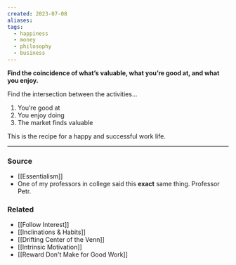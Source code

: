 ```yaml
---
created: 2023-07-08
aliases: 
tags:
  - happiness
  - money
  - philosophy
  - business
---
```

**Find the coincidence of what’s valuable, what you’re good at, and what you enjoy.**

Find the intersection between the activities...

1. You’re good at
2. You enjoy doing
3. The market finds valuable

This is the recipe for a happy and successful work life. 

---

### Source
- [[Essentialism]]
- One of my professors in college said this **exact** same thing. Professor Petr.

### Related
- [[Follow Interest]]
- [[Inclinations & Habits]]
- [[Drifting Center of the Venn]] 
- [[Intrinsic Motivation]] 
- [[Reward Don't Make for Good Work]]